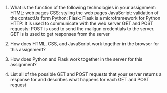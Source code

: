 1) What is the function of the following technologies in your assignment:
HTML: web pages
CSS: styling the web pages
JavaScript: validation of the contactUs form
Python:
Flask: Flask is a microframework for Python
HTTP: It is used to communicate with the web server
GET and POST requests: POST is used to send the mailgun credentials to the server. GET is is used to get responses from the server

2) How does HTML, CSS, and JavaScript work together in the browser for this assignment?

3) How does Python and Flask work together in the server for this assignment?


4) List all of the possible GET and POST requests that your server returns a response for and describes what happens for each GET and POST request

